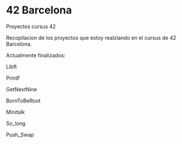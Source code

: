 # 42 Barcelona
Proyectos cursus 42

Recopilacion de los proyectos que estoy realziando en el cursus de 42 Barcelona.

Actualmente finalizados:

Libft

PrintF

GetNextNine

BornToBeRoot

Minitalk

So_long

Push_Swap
